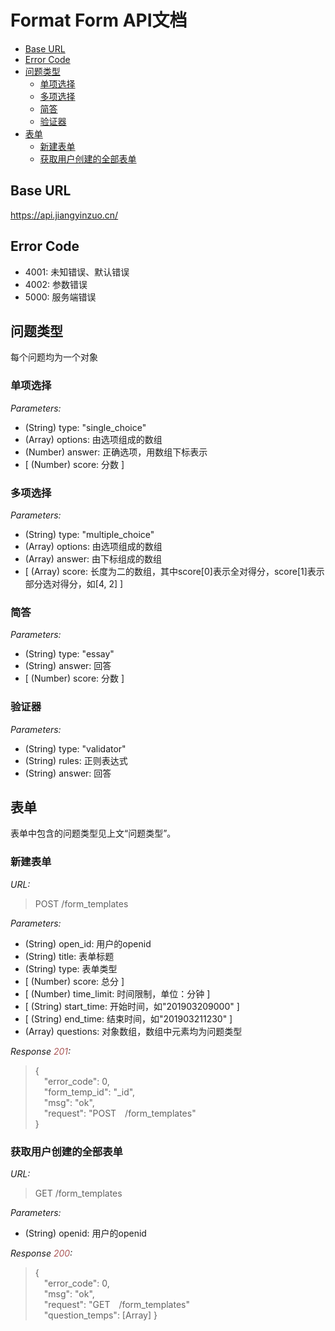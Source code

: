# Format Form API文档

- [Base URL](#base-url)
- [Error Code](#error-code)
- [问题类型](#问题类型)
  - [单项选择](#单项选择)
  - [多项选择](#多项选择)
  - [简答](#简答)
  - [验证器](#验证器)
- [表单](#表单)
  - [新建表单](#新建表单)
  - [获取用户创建的全部表单](#获取用户创建的全部表单)

## Base URL

https://api.jiangyinzuo.cn/

## Error Code

+ 4001: 未知错误、默认错误
+ 4002: 参数错误
+ 5000: 服务端错误

## 问题类型  

每个问题均为一个对象

### 单项选择

*Parameters:*  
+ (String) type: "single_choice"
+ (Array) options: 由选项组成的数组
+ (Number) answer: 正确选项，用数组下标表示
+ [ (Number) score: 分数 ]

### 多项选择

*Parameters:*
+ (String) type: "multiple_choice"
+ (Array) options: 由选项组成的数组
+ (Array) answer: 由下标组成的数组
+ [ (Array) score: 长度为二的数组，其中score[0]表示全对得分，score[1]表示部分选对得分，如[4, 2] ]

### 简答

*Parameters:*
+ (String) type: "essay"
+ (String) answer: 回答
+ [ (Number) score: 分数 ]

### 验证器

*Parameters:*
+ (String) type: "validator"
+ (String) rules: 正则表达式
+ (String) answer: 回答

## 表单

表单中包含的问题类型见上文“问题类型”。

### 新建表单

*URL:*
> POST /form_templates

*Parameters:* 
+ (String) open_id: 用户的openid
+ (String) title: 表单标题
+ (String) type: 表单类型
+ [ (Number) score: 总分 ]
+ [ (Number) time_limit: 时间限制，单位：分钟 ]
+ [ (String) start_time: 开始时间，如"201903209000" ]
+ [ (String) end_time: 结束时间，如"201903211230" ]
+ (Array) questions: 对象数组，数组中元素均为问题类型 

*Response <font color="#AA5555">201</font>:*
> {  
> &emsp;"error_code": 0,  
> &emsp;"form_temp_id": "_id",  
> &emsp;"msg": "ok",  
> &emsp;"request": "POST&emsp;/form_templates"  
> }

### 获取用户创建的全部表单

*URL:*
> GET /form_templates

*Parameters:*
+ (String) openid: 用户的openid

*Response <font color="#AA5555">200</font>:*
> {  
> &emsp;"error_code": 0,  
> &emsp;"msg": "ok",  
> &emsp;"request": "GET&emsp;/form_templates"  
> &emsp;"question_temps": [Array]
> }
